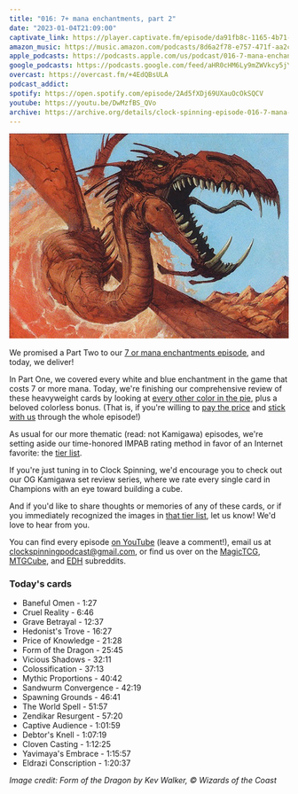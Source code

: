 ```yaml
---
title: "016: 7+ mana enchantments, part 2"
date: "2023-01-04T21:09:00"
captivate_link: https://player.captivate.fm/episode/da91fb8c-1165-4b71-9294-8a737be162d2
amazon_music: https://music.amazon.com/podcasts/8d6a2f78-e757-471f-aa2c-47afe84c72db/episodes/0728714a-9d4a-41cf-9969-67a1159b9612/clock-spinning%E2%80%94magic-the-gathering-history-016-7-mana-enchantments-part-2
apple_podcasts: https://podcasts.apple.com/us/podcast/016-7-mana-enchantments-part-2/id1611106302?i=1000592565798
google_podcasts: https://podcasts.google.com/feed/aHR0cHM6Ly9mZWVkcy5jYXB0aXZhdGUuZm0vY2xvY2stc3Bpbm5pbmcv/episode/ZGE5MWZiOGMtMTE2NS00YjcxLTkyOTQtOGE3MzdiZTE2MmQy?sa=X&ved=0CAUQkfYCahcKEwiwzbjH8q_8AhUAAAAAHQAAAAAQAQ
overcast: https://overcast.fm/+4EdQBsULA
podcast_addict: 
spotify: https://open.spotify.com/episode/2Ad5fXDj69UXauOcOkSQCV
youtube: https://youtu.be/DwMzfBS_QVo
archive: https://archive.org/details/clock-spinning-episode-016-7-mana-enchantments-part-2
---
```


![Form of the Dragon](./9ed-187-form-of-the-dragon.jpg)

We promised a Part Two to our [7 or mana enchantments episode](https://clockspinning.com/episode-13-seven-mana-enchantments-part-1/), and today, we deliver!

In Part One, we covered every white and blue enchantment in the game that costs 7 or more mana. Today, we're finishing our comprehensive review of these heavyweight cards by looking at [every other color in the pie](https://scryfall.com/search?q=mv%3E%3D7+t%3Denchantment+-t%3Dcreature+-is%3Afunny+-%28c%3DU+OR+c%3Dw%29+is%3Afirstprinting+order%3Acolor), plus a beloved colorless bonus. (That is, if you're willing to [pay the price](https://scryfall.com/card/c13/89/price-of-knowledge) and [stick with us](https://scryfall.com/card/rna/160/captive-audience) through the whole episode!)

As usual for our more thematic (read: not Kamigawa) episodes, we're setting aside our time-honored IMPAB rating method in favor of an Internet favorite: the [tier list](https://www.reddit.com/r/heroes3/comments/glz2m2/tier_list_of_level_1_units_in_heroes_3_sod_based/).

If you're just tuning in to Clock Spinning, we'd encourage you to check out our OG Kamigawa set review series, where we rate every single card in Champions with an eye toward building a cube.

And if you'd like to share thoughts or memories of any of these cards, or if you immediately recognized the images in [that tier list](https://www.reddit.com/r/heroes3/comments/glz2m2/tier_list_of_level_1_units_in_heroes_3_sod_based/), let us know! We'd love to hear from you.

You can find every episode [on YouTube](https://www.youtube.com/@clockspinning) (leave a comment!), email us at clockspinningpodcast@gmail.com, or find us over on the [MagicTCG](https://www.reddit.com/r/magicTCG/), [MTGCube](https://www.reddit.com/r/mtgcube/), and [EDH](https://www.reddit.com/r/EDH/) subreddits.

### Today's cards

* Baneful Omen - 1:27
* Cruel Reality - 6:46
* Grave Betrayal - 12:37
* Hedonist's Trove - 16:27
* Price of Knowledge - 21:28
* Form of the Dragon - 25:45
* Vicious Shadows - 32:11
* Colossification - 37:13
* Mythic Proportions - 40:42
* Sandwurm Convergence - 42:19
* Spawning Grounds - 46:41
* The World Spell - 51:57
* Zendikar Resurgent - 57:20
* Captive Audience - 1:01:59
* Debtor's Knell - 1:07:19
* Cloven Casting - 1:12:25
* Yavimaya's Embrace - 1:15:57
* Eldrazi Conscription - 1:20:37

_Image credit: Form of the Dragon by Kev Walker, © Wizards of the Coast_